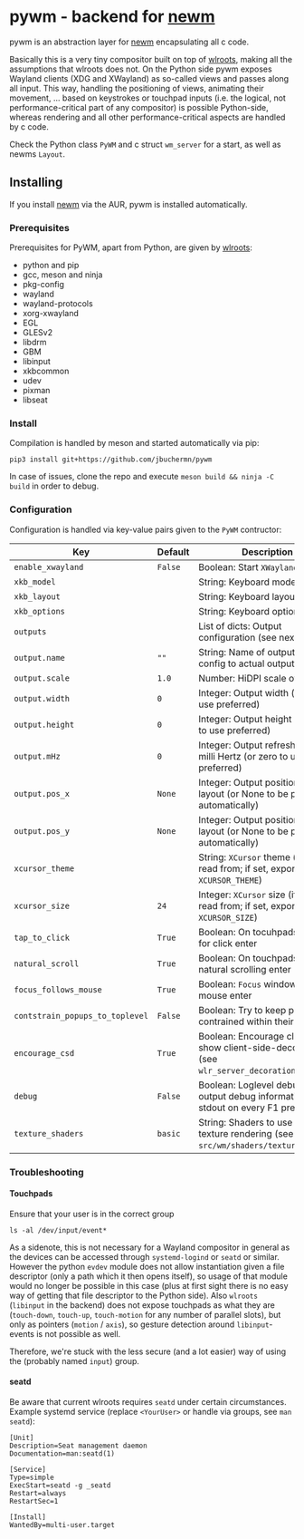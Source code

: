 # pywm - backend for [newm](https://github.com/jbuchermn/newm)

pywm is an abstraction layer for [newm](https://github.com/jbuchermn/newm) encapsulating all c code.

Basically this is a very tiny compositor built on top of [wlroots](https://github.com/swaywm/wlroots), making all the assumptions that wlroots does not. On the Python side pywm exposes Wayland clients (XDG and XWayland) as so-called views and passes along all input. This way, handling the positioning of views, animating their movement, ... based on keystrokes or touchpad inputs (i.e. the logical, not performance-critical part of any compositor) is possible Python-side, whereas rendering and all other performance-critical aspects are handled by c code.

Check the Python class `PyWM` and c struct `wm_server` for a start, as well as newms `Layout`. 


## Installing

If you install [newm](https://github.com/jbuchermn/newm) via the AUR, pywm is installed automatically.

### Prerequisites

Prerequisites for PyWM, apart from Python, are given by [wlroots](https://github.com/swaywm/wlroots):

* python and pip
* gcc, meson and ninja
* pkg-config
* wayland
* wayland-protocols
* xorg-xwayland
* EGL
* GLESv2
* libdrm
* GBM
* libinput
* xkbcommon
* udev
* pixman
* libseat

### Install

Compilation is handled by meson and started automatically via pip:

```
pip3 install git+https://github.com/jbuchermn/pywm
```

In case of issues, clone the repo and execute `meson build && ninja -C build` in order to debug.

### Configuration

Configuration is handled via key-value pairs given to the `PyWM` contructor:

| Key                             | Default | Description                                                                                      |
|---------------------------------|---------|--------------------------------------------------------------------------------------------------|
| `enable_xwayland`               | `False` | Boolean: Start `XWayland`                                                                        |
| `xkb_model`                     |         | String: Keyboard model (`xkb`)                                                                   |
| `xkb_layout`                    |         | String: Keyboard layout (`xkb`)                                                                  |
| `xkb_options`                   |         | String: Keyboard options (`xkb`)                                                                 |
| `outputs`                       |         | List of dicts: Output configuration (see next lines)                                             |
| `output.name`                   | `""`    | String: Name of output to attach config to actual output                                         |
| `output.scale`                  | `1.0`   | Number: HiDPI scale of output                                                                    |
| `output.width`                  | `0`     | Integer: Output width (or zero to use preferred)                                                 |
| `output.height`                 | `0`     | Integer: Output height (or zero to use preferred)                                                |
| `output.mHz`                    | `0`     | Integer: Output refresh rate in milli Hertz (or zero to use preferred)                           |
| `output.pos_x`                  | `None`  | Integer: Output position x in layout (or None to be placed automatically)                        |
| `output.pos_y`                  | `None`  | Integer: Output position y in layout (or None to be placed automatically)                        |
| `xcursor_theme`                 |         | String: `XCursor` theme (if not set, read from; if set, exported to `XCURSOR_THEME`)             |
| `xcursor_size`                  | `24`    | Integer: `XCursor` size  (if not set, read from; if set, exported to `XCURSOR_SIZE`)             |
| `tap_to_click`                  | `True`  | Boolean: On tocuhpads use tap for click enter                                                    |
| `natural_scroll`                | `True`  | Boolean: On touchpads use natural scrolling enter                                                |
| `focus_follows_mouse`           | `True`  | Boolean: `Focus` window upon mouse enter                                                         |
| `contstrain_popups_to_toplevel` | `False` | Boolean: Try to keep popups contrained within their window                                       |
| `encourage_csd`                 | `True`  | Boolean: Encourage clients to show client-side-decorations (see `wlr_server_decoration_manager`) |
| `debug`                         | `False` | Boolean: Loglevel debug plus output debug information to stdout on every F1 press                |
| `texture_shaders`               | `basic` | String: Shaders to use for texture rendering (see `src/wm/shaders/texture`)                      |


### Troubleshooting

#### Touchpads

Ensure that your user is in the correct group

```
ls -al /dev/input/event*
```

As a sidenote, this is not necessary for a Wayland compositor in general as the devices can be accessed through `systemd-logind` or `seatd` or similar.
However the python `evdev` module does not allow instantiation given a file descriptor (only a path which it then opens itself),
so usage of that module would no longer be possible in this case (plus at first sight there is no easy way of getting that file descriptor to the 
Python side). Also `wlroots` (`libinput` in the backend) does not expose touchpads as what they are (`touch-down`, `touch-up`, `touch-motion` for any
number of parallel slots), but only as pointers (`motion` / `axis`), so gesture detection around `libinput`-events is not possible as well.

Therefore, we're stuck with the less secure (and a lot easier) way of using the (probably named `input`) group.

#### seatd

Be aware that current wlroots requires `seatd` under certain circumstances. Example systemd service (replace `<YourUser>` or handle via groups, see `man seatd`):

```
[Unit]
Description=Seat management daemon
Documentation=man:seatd(1)

[Service]
Type=simple
ExecStart=seatd -g _seatd
Restart=always
RestartSec=1

[Install]
WantedBy=multi-user.target
```

